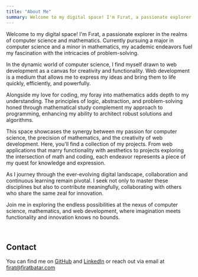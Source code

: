 ```yaml
---
title: "About Me"
summary: Welcome to my digital space! I'm Fırat, a passionate explorer in the realms of computer science and mathematics. Currently pursuing a major in computer science and a minor in mathematics, my academic endeavors fuel my fascination with the intricacies of problem-solving.
---
```


Welcome to my digital space! I'm Fırat, a passionate explorer in the realms of computer science and mathematics. Currently pursuing a major in computer science and a minor in mathematics, my academic endeavors fuel my fascination with the intricacies of problem-solving.

In the dynamic world of computer science, I find myself drawn to web development as a canvas for creativity and functionality. Web development is a medium that allows me to express my ideas and bring them to life quickly, efficiently, and powerfully.

Alongside my love for coding, my foray into mathematics adds depth to my understanding. The principles of logic, abstraction, and problem-solving honed through mathematical study complement my approach to programming, enhancing my ability to architect robust solutions and algorithms.

This space showcases the synergy between my passion for computer science, the precision of mathematics, and the creativity of web development. Here, you'll find a collection of my projects. From web applications that marry functionality with aesthetics to projects exploring the intersection of math and coding, each endeavor represents a piece of my quest for knowledge and expression.

As I journey through the ever-evolving digital landscape, collaboration and continuous learning remain pivotal. I seek not only to master these disciplines but also to contribute meaningfully, collaborating with others who share the same zeal for innovation.

Join me in exploring the endless possibilities at the nexus of computer science, mathematics, and web development, where imagination meets functionality and innovation knows no bounds.

<br/>

## Contact

You can find me on [GitHub](https://github.com/firatbatar) and [LinkedIn](https://www.linkedin.com/in/firatbatar/) or reach out via email at [firat@firatbatar.com](mailto:firat@firatbatar.com)
